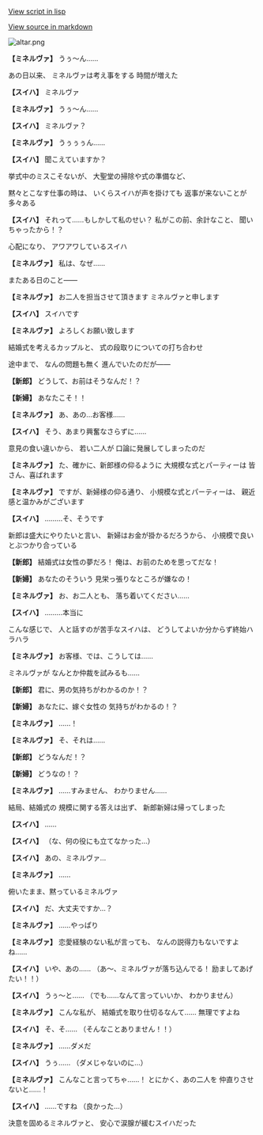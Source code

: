 [View script in lisp](../scripts/202306101.txt)

[View source in markdown](202306101.md)

![altar.png](../images/backgrounds/altar.png)

**【ミネルヴァ】**
うぅ～ん……

あの日以来、
ミネルヴァは考え事をする
時間が増えた

**【スイハ】**
ミネルヴァ

**【ミネルヴァ】**
うぅ～ん……

**【スイハ】**
ミネルヴァ？

**【ミネルヴァ】**
うぅぅぅん……

**【スイハ】**
聞こえていますか？

挙式中のミスこそないが、
大聖堂の掃除や式の準備など、

黙々とこなす仕事の時は、
いくらスイハが声を掛けても
返事が来ないことが多々ある

**【スイハ】**
それって……もしかして私のせい？
私がこの前、余計なこと、
聞いちゃったから！？

心配になり、
アワアワしているスイハ

**【ミネルヴァ】**
私は、なぜ……

またある日のこと――

**【ミネルヴァ】**
お二人を担当させて頂きます
ミネルヴァと申します

**【スイハ】**
スイハです

**【ミネルヴァ】**
よろしくお願い致します

結婚式を考えるカップルと、
式の段取りについての打ち合わせ

途中まで、
なんの問題も無く
進んでいたのだが――

**【新郎】**
どうして、お前はそうなんだ！？

**【新婦】**
あなたこそ！！

**【ミネルヴァ】**
あ、あの…お客様……

**【スイハ】**
そう、あまり興奮なさらずに……

意見の食い違いから、
若い二人が
口論に発展してしまったのだ

**【ミネルヴァ】**
た、確かに、新郎様の仰るように
大規模な式とパーティーは
皆さん、喜ばれます

**【ミネルヴァ】**
ですが、新婦様の仰る通り、
小規模な式とパーティーは、
親近感と温かみがございます

**【スイハ】**
………そ、そうです

新郎は盛大にやりたいと言い、
新婦はお金が掛かるだろうから、
小規模で良いとぶつかり合っている

**【新郎】**
結婚式は女性の夢だろ！
俺は、お前のためを思ってだな！

**【新婦】**
あなたのそういう
見栄っ張りなところが嫌なの！

**【ミネルヴァ】**
お、お二人とも、
落ち着いてください……

**【スイハ】**
………本当に

こんな感じで、
人と話すのが苦手なスイハは、
どうしてよいか分からず終始ハラハラ

**【ミネルヴァ】**
お客様、では、こうしては……

ミネルヴァが
なんとか仲裁を試みるも……

**【新郎】**
君に、男の気持ちがわかるのか！？

**【新婦】**
あなたに、嫁ぐ女性の
気持ちがわかるの！？

**【ミネルヴァ】**
……！

**【ミネルヴァ】**
そ、それは……

**【新郎】**
どうなんだ！？

**【新婦】**
どうなの！？

**【ミネルヴァ】**
……すみません、
わかりません……

結局、結婚式の
規模に関する答えは出ず、
新郎新婦は帰ってしまった

**【スイハ】**
……

**【スイハ】**
（な、何の役にも立てなかった…）

**【スイハ】**
あの、ミネルヴァ…

**【ミネルヴァ】**
……

俯いたまま、黙っているミネルヴァ

**【スイハ】**
だ、大丈夫ですか…？

**【ミネルヴァ】**
……やっぱり

**【ミネルヴァ】**
恋愛経験のない私が言っても、
なんの説得力もないですよね……

**【スイハ】**
いや、あの……
（あ～、ミネルヴァが落ち込んでる！
励ましてあげたい！！）

**【スイハ】**
うぅ～と……
（でも……なんて言っていいか、
わかりません）

**【ミネルヴァ】**
こんな私が、
結婚式を取り仕切るなんて……
無理ですよね

**【スイハ】**
そ、そ……
（そんなことありません！！）

**【ミネルヴァ】**
……ダメだ

**【スイハ】**
うぅ……
（ダメじゃないのに…）

**【ミネルヴァ】**
こんなこと言ってちゃ……！
とにかく、あの二人を
仲直りさせないと……！

**【スイハ】**
……ですね
（良かった…）

決意を固めるミネルヴァと、
安心で涙腺が緩むスイハだった

